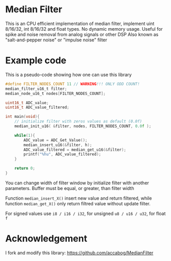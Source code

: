 # Median Filter
This is an CPU efficient implementation of median filter, implement uint 8/16/32, int 8/16/32 and float types. No dynamic memory usage.
Useful for spike and noise removal from analog signals or other DSP
Also known as "salt-and-pepper noise" or "impulse noise" filter

# Example code
This is a pseudo-code showing how one can use this library
```c
#define FILTER_NODES_COUNT 11 // WARNING!!! ONLY ODD COUNT!
median_filter_u16_t filter;
median_node_u16_t nodes[FILTER_NODES_COUNT];

uint16_t ADC_value;
uint16_t ADC_value_filtered;

int main(void){
    // initialize filter with zeros values as default (0.0f)
    median_init_u16( &filter, nodes, FILTER_NODES_COUNT, 0.0f );

    while(1){
        ADC_value = ADC_Get_Value();
        median_insert_u16(&filter, h);
        ADC_value_filtered = median_get_u16(&filter);
        printf("%hu", ADC_value_filtered);
    }

    return 0;
}
```

You can change width of filter window by initialize filter with another parameters. Buffer must be equal, or greater, than filter width

Function ```median_insert_X()``` insert new value and return filtered, while function ```median_get_X()``` only return filtred value without update filter.

For signed values use ``` i8 / i16 / i32 ```, for unsigned ``` u8 / u16 / u32 ```, for float ``` f ```

# Acknowledgement
I fork and modify this library: https://github.com/accabog/MedianFilter
